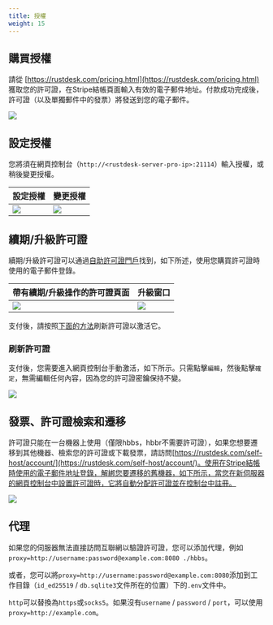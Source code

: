 ```yaml
---
title: 授權
weight: 15
---
```


## 購買授權

請從 [https://rustdesk.com/pricing.html](https://rustdesk.com/pricing.html) 獲取您的許可證，在Stripe結帳頁面輸入有效的電子郵件地址。付款成功完成後，許可證（以及單獨郵件中的發票）將發送到您的電子郵件。

![](/docs/en/self-host/rustdesk-server-pro/license/images/stripe.jpg)

## 設定授權

您將須在網頁控制台（`http://<rustdesk-server-pro-ip>:21114`）輸入授權，或稍後變更授權。

| 設定授權 | 變更授權 |
| --- | --- |
| ![](/docs/en/self-host/rustdesk-server-pro/license/images/set.png) | ![](/docs/en/self-host/rustdesk-server-pro/license/images/change.png) |

## 續期/升級許可證

續期/升級許可證可以通過[自助許可證門戶](https://rustdesk.com/self-host/account/)找到，如下所述，使用您購買許可證時使用的電子郵件登錄。

| 帶有續期/升級操作的許可證頁面 | 升級窗口 |
| --- | --- |
| ![](/docs/en/self-host/rustdesk-server-pro/license/images/renew.jpg?v2) | ![](/docs/en/self-host/rustdesk-server-pro/license/images/upgrade.png) |

支付後，請按照[下面的方法](/docs/en/self-host/rustdesk-server-pro/license/#refresh-license)刷新許可證以激活它。

### 刷新許可證
支付後，您需要進入網頁控制台手動激活，如下所示。只需點擊`編輯`，然後點擊`確定`，無需編輯任何內容，因為您的許可證密鑰保持不變。

![](/docs/en/self-host/rustdesk-server-pro/license/images/updatelic.jpg)

## 發票、許可證檢索和遷移

許可證只能在一台機器上使用（僅限hbbs，hbbr不需要許可證），如果您想要遷移到其他機器、檢索您的許可證或下載發票，請訪問[https://rustdesk.com/self-host/account/](https://rustdesk.com/self-host/account/)。使用在Stripe結帳時使用的電子郵件地址登錄，解綁您要遷移的舊機器，如下所示，當您在新伺服器的網頁控制台中設置許可證時，它將自動分配許可證並在控制台中註冊。

![](/docs/en/self-host/rustdesk-server-pro/license/images/unbind.jpg)

## 代理
如果您的伺服器無法直接訪問互聯網以驗證許可證，您可以添加代理，例如`proxy=http://username:password@example.com:8080 ./hbbs`。

或者，您可以將`proxy=http://username:password@example.com:8080`添加到工作目錄（`id_ed25519` / `db.sqlite3`文件所在的位置）下的`.env`文件中。

`http`可以替換為`https`或`socks5`。如果沒有`username` / `password` / `port`，可以使用`proxy=http://example.com`。
